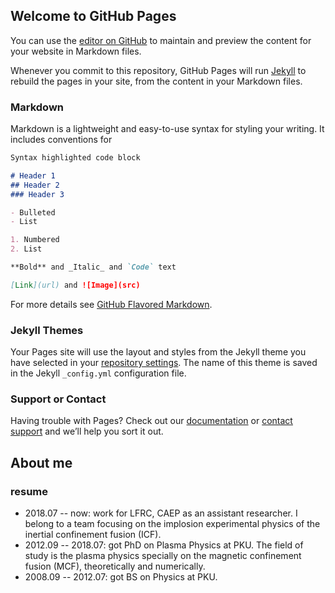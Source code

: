 ## Welcome to GitHub Pages

You can use the [editor on GitHub](https://github.com/swun90/sunck.github.io/edit/master/index.md) to maintain and preview the content for your website in Markdown files.

Whenever you commit to this repository, GitHub Pages will run [Jekyll](https://jekyllrb.com/) to rebuild the pages in your site, from the content in your Markdown files.

### Markdown

Markdown is a lightweight and easy-to-use syntax for styling your writing. It includes conventions for

```markdown
Syntax highlighted code block

# Header 1
## Header 2
### Header 3

- Bulleted
- List

1. Numbered
2. List

**Bold** and _Italic_ and `Code` text

[Link](url) and ![Image](src)
```

For more details see [GitHub Flavored Markdown](https://guides.github.com/features/mastering-markdown/).

### Jekyll Themes

Your Pages site will use the layout and styles from the Jekyll theme you have selected in your [repository settings](https://github.com/swun90/sunck.github.io/settings). The name of this theme is saved in the Jekyll `_config.yml` configuration file.

### Support or Contact

Having trouble with Pages? Check out our [documentation](https://help.github.com/categories/github-pages-basics/) or [contact support](https://github.com/contact) and we’ll help you sort it out.



## About me

### resume

- 2018.07 -- now: work for LFRC, CAEP as an assistant researcher. I belong to a team focusing on the  implosion experimental physics of the inertial confinement fusion (ICF). 
- 2012.09 -- 2018.07: got PhD on Plasma Physics at PKU. The field of study is the plasma physics  specially on the magnetic confinement fusion (MCF), theoretically and numerically.
- 2008.09 -- 2012.07: got BS on Physics at PKU.